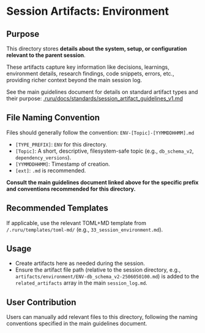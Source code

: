 # Session Artifacts: Environment

## Purpose

This directory stores **details about the system, setup, or configuration relevant to the parent session**.

These artifacts capture key information like decisions, learnings, environment details, research findings, code snippets, errors, etc., providing richer context beyond the main session log.

See the main guidelines document for details on standard artifact types and their purpose:
[.ruru/docs/standards/session_artifact_guidelines_v1.md](/.ruru/docs/standards/session_artifact_guidelines_v1.md)

## File Naming Convention

Files should generally follow the convention: `ENV-[Topic]-[YYMMDDHHMM].md`

*   `[TYPE_PREFIX]`: `ENV` for this directory.
*   `[Topic]`: A short, descriptive, filesystem-safe topic (e.g., `db_schema_v2`, `dependency_versions`).
*   `[YYMMDDHHMM]`: Timestamp of creation.
*   `[ext]`: `.md` is recommended.

**Consult the main guidelines document linked above for the specific prefix and conventions recommended for this directory.**

## Recommended Templates

If applicable, use the relevant TOML+MD template from `/.ruru/templates/toml-md/` (e.g., `33_session_environment.md`).

## Usage

*   Create artifacts here as needed during the session.
*   Ensure the artifact file path (relative to the session directory, e.g., `artifacts/environment/ENV-db_schema_v2-2506050100.md`) is added to the `related_artifacts` array in the main `session_log.md`.

## User Contribution

Users can manually add relevant files to this directory, following the naming conventions specified in the main guidelines document.

